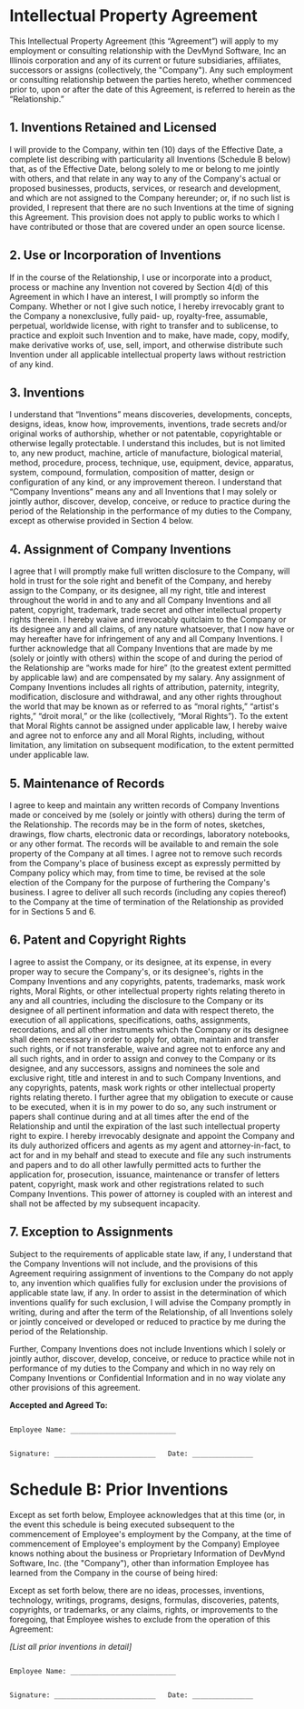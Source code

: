 # Intellectual Property Agreement

This Intellectual Property Agreement (this “Agreement”) will apply to my employment or consulting relationship with the DevMynd Software, Inc an Illinois corporation and any of its current or future subsidiaries, affiliates, successors or assigns (collectively, the "Company"). Any such employment or consulting relationship between the parties hereto, whether commenced prior to, upon or after the date of this Agreement, is referred to herein as the “Relationship.”

## 1. Inventions Retained and Licensed

I will provide to the Company, within ten (10) days of the Effective Date, a complete list describing with particularity all Inventions (Schedule B below) that, as of the Effective Date, belong solely to me or belong to me jointly with others, and that relate in any way to any of the Company's actual or proposed businesses, products, services, or research and development, and which are not assigned to the Company hereunder; or, if no such list is provided, I represent that there are no such Inventions at the time of signing this Agreement.  This provision does not apply to public works to which I have contributed or those that are covered under an open source license.

## 2. Use or Incorporation of Inventions

If in the course of the Relationship, I use or incorporate into a product, process or machine any Invention not covered by Section 4(d) of this Agreement in which I have an interest, I will promptly so inform the Company. Whether or not I give such notice, I hereby irrevocably grant to the Company a nonexclusive, fully paid- up, royalty-free, assumable, perpetual, worldwide license, with right to transfer and to sublicense, to practice and exploit such Invention and to make, have made, copy, modify, make derivative works of, use, sell, import, and otherwise distribute such Invention under all applicable intellectual property laws without restriction of any kind.

## 3. Inventions

I understand that “Inventions” means discoveries, developments, concepts, designs, ideas, know how, improvements, inventions, trade secrets and/or original works of authorship, whether or not patentable, copyrightable or otherwise legally protectable. I understand this includes, but is not limited to, any new product, machine, article of manufacture, biological material, method, procedure, process, technique, use, equipment, device, apparatus, system, compound, formulation, composition of matter, design or configuration of any kind, or any improvement thereon. I understand that “Company Inventions” means any and all Inventions that I may solely or jointly author, discover, develop, conceive, or reduce to practice during the period of the Relationship in the performance of my duties to the Company, except as otherwise provided in Section 4 below.

## 4. Assignment of Company Inventions

I agree that I will promptly make full written disclosure to the Company, will hold in trust for the sole right and benefit of the Company, and hereby assign to the Company, or its designee, all my right, title and interest throughout the world in and to any and all Company Inventions and all patent, copyright, trademark, trade secret and other intellectual property rights therein. I hereby waive and irrevocably quitclaim to the Company or its designee any and all claims, of any nature whatsoever, that I now have or may hereafter have for infringement of any and all Company Inventions. I further acknowledge that all Company Inventions that are made by me (solely or jointly with others) within the scope of and during the period of the Relationship are “works made for hire” (to the greatest extent permitted by applicable law) and are compensated by my salary. Any assignment of Company Inventions includes all rights of attribution, paternity, integrity, modification, disclosure and withdrawal, and any other rights throughout the world that may be known as or referred to as “moral rights,” “artist's rights,” “droit moral,” or the like (collectively, “Moral Rights”). To the extent that Moral Rights cannot be assigned under applicable law, I hereby waive and agree not to enforce any and all Moral Rights, including, without limitation, any limitation on subsequent modification, to the extent permitted under applicable law.

## 5. Maintenance of Records

I agree to keep and maintain any written records of Company Inventions made or conceived by me (solely or jointly with others) during the term of the Relationship. The records may be in the form of notes, sketches, drawings, flow charts, electronic data or recordings, laboratory notebooks, or any other format. The records will be available to and remain the sole property of the Company at all times. I agree not to remove such records from the Company's place of business except as expressly permitted by Company policy which may, from time to time, be revised at the sole election of the Company for the purpose of furthering the Company's business. I agree to deliver all such records (including any copies thereof) to the Company at the time of termination of the Relationship as provided for in Sections 5 and 6.

## 6. Patent and Copyright Rights

I agree to assist the Company, or its designee, at its expense, in every proper way to secure the Company's, or its designee's, rights in the Company Inventions and any copyrights, patents, trademarks, mask work rights, Moral Rights, or other intellectual property rights relating thereto in any and all countries, including the disclosure to the Company or its designee of all pertinent information and data with respect thereto, the execution of all applications, specifications, oaths, assignments, recordations, and all other instruments which the Company or its designee shall deem necessary in order to apply for, obtain, maintain and transfer such rights, or if not transferable, waive and agree not to enforce any and all such rights, and in order to assign and convey to the Company or its designee, and any successors, assigns and nominees the sole and exclusive right, title and interest in and to such Company Inventions, and any copyrights, patents, mask work rights or other intellectual property rights relating thereto. I further agree that my obligation to execute or cause to be executed, when it is in my power to do so, any such instrument or papers shall continue during and at all times after the end of the Relationship and until the expiration of the last such intellectual property right to expire. I hereby irrevocably designate and appoint the Company and its duly authorized officers and agents as my agent and attorney-in-fact, to act for and in my behalf and stead to execute and file any such instruments and papers and to do all other lawfully permitted acts to further the application for, prosecution, issuance, maintenance or transfer of letters patent, copyright, mask work and other registrations related to such Company Inventions. This power of attorney is coupled with an interest and shall not be affected by my subsequent incapacity.

## 7. Exception to Assignments

Subject to the requirements of applicable state law, if any, I understand that the Company Inventions will not include, and the provisions of this Agreement requiring assignment of inventions to the Company do not apply to, any invention which qualifies fully for exclusion under the provisions of applicable state law, if any. In order to assist in the determination of which inventions qualify for such exclusion, I will advise the Company promptly in writing, during and after the term of the Relationship, of all Inventions solely or jointly conceived or developed or reduced to practice by me during the period of the Relationship.

Further, Company Inventions does not include Inventions which I solely or jointly author, discover, develop, conceive, or reduce to practice while not in performance of my duties to the Company and which in no way rely on Company Inventions or Confidential Information and in no way violate any other provisions of this agreement.

**Accepted and Agreed To:**

```

Employee Name: __________________________


Signature: _________________________   Date: _______________

```

# Schedule B: Prior Inventions

Except as set forth below, Employee acknowledges that at this time (or, in the event this schedule is being executed subsequent to the commencement of Employee's employment by the Company, at the time of commencement of Employee's employment by the Company) Employee knows nothing about the business or Proprietary Information of DevMynd Software, Inc. (the "Company"), other than information Employee has learned from the Company in the course of being hired:

Except as set forth below, there are no ideas, processes, inventions, technology, writings, programs, designs, formulas, discoveries, patents, copyrights, or trademarks, or any claims, rights, or improvements to the foregoing, that Employee wishes to exclude from the operation of this Agreement:

_[List all prior inventions in detail]_


```

Employee Name: __________________________


Signature: _________________________   Date: _______________

```
